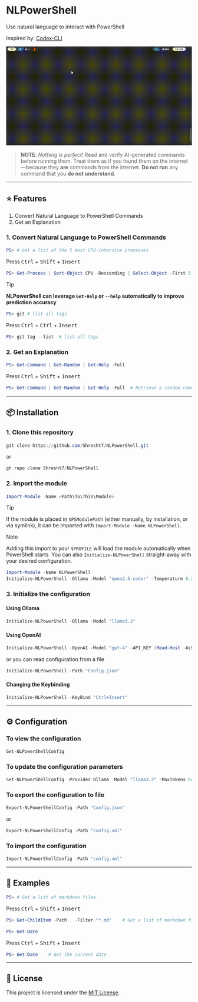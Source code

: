 # NLPowerShell

Use natural language to interact with PowerShell

Inspired by: [Codex-CLI](https://github.com/microsoft/Codex-CLI)

![Demonstration](Docs/demo.gif)

> **NOTE**: _Nothing is perfect!_ Read and verify AI-generated commands before running them. Treat them as if you found them on the internet—because they **are** commands from the internet. **Do not run** any command that you **do not understand**.

---

## ⭐ Features

1. Convert Natural Language to PowerShell Commands
2. Get an Explanation

### 1. Convert Natural Language to PowerShell Commands

```powershell
PS> # Get a list of the 5 most CPU-intensive processes
```

Press <kbd>Ctrl</kbd> + <kbd>Shift</kbd> + <kbd>Insert</kbd>

```powershell
PS> Get-Process | Sort-Object CPU -Descending | Select-Object -First 5  # Get a list of the 5 most CPU-intensive processes
```

>[!TIP]
> 
>  **NLPowerShell can leverage `Get-Help` or `--help` automatically to improve prediction accuracy**
>
> ```powershell
> PS> git # list all tags
> ```
>
> Press <kbd>Ctrl</kbd> + <kbd>Ctrl</kbd> + <kbd>Insert</kbd>
>
> ```powershell
> PS> git tag --list  # list all tags
> ```

### 2. Get an Explanation

```powershell
PS> Get-Command | Get-Random | Get-Help -Full
```

Press <kbd>Ctrl</kbd> + <kbd>Shift</kbd> + <kbd>Insert</kbd>

```powershell
PS> Get-Command | Get-Random | Get-Help -Full  # Retrieve a random command and display its full help information.
```

---

## 📦 Installation

### 1. Clone this repository

```powershell
git clone https://github.com/Shresht7/NLPowerShell.git
```

or

```powershell
gh repo clone Shresht7/NLPowerShell
```


### 2. Import the module

```powershell
Import-Module -Name <Path\To\This\Module>
```

> [!TIP]
> 
> If the module is placed in `$PSModulePath` (either manually, by installation, or via symlink), it can be imported with `Import-Module -Name NLPowerShell`.

>[!NOTE]
>
> Adding this import to your `$PROFILE` will load the module automatically when PowerShell starts. You can also `Initialize-NLPowerShell` straight-away with your desired configuration.
> 
> ```powershell
> Import-Module -Name NLPowerShell
> Initialize-NLPowerShell -Ollama -Model "qwen2.5-coder" -Temperature 0.2
> ```

### 3. Initialize the configuration

#### Using Ollama

```powershell
Initialize-NLPowerShell -Ollama -Model "llama3.2" 
```

#### Using OpenAI

```powershell
Initialize-NLPowerShell -OpenAI -Model "gpt-4" -API_KEY (Read-Host -AsSecureString -Prompt "OpenAI API Key") 
```

or you can read configuration from a file

```powershell
Initialize-NLPowerShell -Path "Config.json"
```

#### Changing the Keybinding

```powershell
Initialize-NLPowerShell -KeyBind "Ctrl+Insert"
```

---

## ⚙️ Configuration

### To view the configuration

```powershell
Get-NLPowerShellConfig
```

### To update the configuration parameters

```powershell
Set-NLPowerShellConfig -Provider Ollama -Model "llama3.2" -MaxTokens 64
```

### To export the configuration to file

```powershell
Export-NLPowerShellConfig -Path "Config.json"
```
or
```powershell
Export-NLPowerShellConfig -Path "config.xml"
```

### To import the configuration

```powershell
Import-NLPowerShellConfig -Path "config.xml"
```
---

## 📖 Examples

```powershell
PS> # Get a list of markdown files
```

Press <kbd>Ctrl</kbd> + <kbd>Shift</kbd> + <kbd>Insert</kbd>

```powershell
PS> Get-ChildItem -Path . -Filter "*.md"    # Get a list of markdown files
```

```powershell
PS> Get-Date
```

Press <kbd>Ctrl</kbd> + <kbd>Shift</kbd> + <kbd>Insert</kbd>

```powershell
PS> Get-Date    # Get the current date
```


---

## 📄 License

This project is licensed under the [MIT License](./LICENSE).
